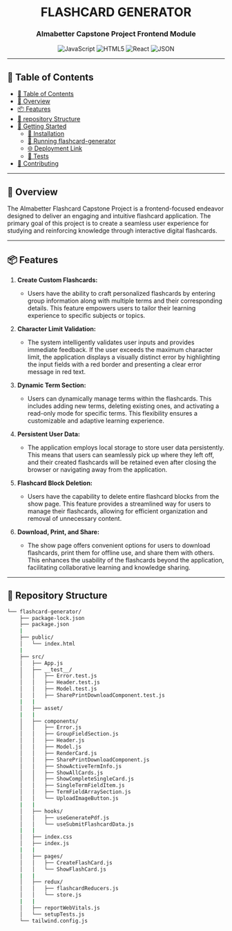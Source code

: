 <div align="center">
<h1 align="center">
<br>FLASHCARD GENERATOR</h1>
<h3>Almabetter Capstone Project  Frontend Module</h3>

<p align="center">
<img src="https://img.shields.io/badge/JavaScript-F7DF1E.svg?style=flat&logo=JavaScript&logoColor=black" alt="JavaScript" />
<img src="https://img.shields.io/badge/HTML5-E34F26.svg?style=flat&logo=HTML5&logoColor=white" alt="HTML5" />
<img src="https://img.shields.io/badge/React-61DAFB.svg?style=flat&logo=React&logoColor=black" alt="React" />
<img src="https://img.shields.io/badge/JSON-000000.svg?style=flat&logo=JSON&logoColor=white" alt="JSON" />
</p>

</div>

---

## 📖 Table of Contents

- [📖 Table of Contents](#📖-table-of-contents)
- [📍 Overview](#📍-overview)
- [📦 Features](#📦-features)
- [📂 repository Structure](#📂-repository-structure)
- [🚀 Getting Started](#🚀-getting-started)
  - [🔧 Installation](#🔧-installation)
  - [🤖 Running flashcard-generator](#🤖-running-flashcard-generator)
  - [🌐 Deployment Link](#🌐-deployment-link)
  - [🧪 Tests](#🧪-tests)
- [🤝 Contributing](#🤝-contributing)

---

## 📍 Overview
The Almabetter Flashcard Capstone Project is a frontend-focused endeavor designed to deliver an engaging and intuitive flashcard application. The primary goal of this project is to create a seamless user experience for studying and reinforcing knowledge through interactive digital flashcards.

---

## 📦 Features

1. **Create Custom Flashcards:**

   - Users have the ability to craft personalized flashcards by entering group information along with multiple terms and their corresponding details. This feature empowers users to tailor their learning experience to specific subjects or topics.

2. **Character Limit Validation:**

   - The system intelligently validates user inputs and provides immediate feedback. If the user exceeds the maximum character limit, the application displays a visually distinct error by highlighting the input fields with a red border and presenting a clear error message in red text.

3. **Dynamic Term Section:**

   - Users can dynamically manage terms within the flashcards. This includes adding new terms, deleting existing ones, and activating a read-only mode for specific terms. This flexibility ensures a customizable and adaptive learning experience.

4. **Persistent User Data:**

   - The application employs local storage to store user data persistently. This means that users can seamlessly pick up where they left off, and their created flashcards will be retained even after closing the browser or navigating away from the application.

5. **Flashcard Block Deletion:**

   - Users have the capability to delete entire flashcard blocks from the show page. This feature provides a streamlined way for users to manage their flashcards, allowing for efficient organization and removal of unnecessary content.

6. **Download, Print, and Share:**
   - The show page offers convenient options for users to download flashcards, print them for offline use, and share them with others. This enhances the usability of the flashcards beyond the application, facilitating collaborative learning and knowledge sharing.

---

## 📂 Repository Structure

```sh
└── flashcard-generator/
    ├── package-lock.json
    ├── package.json
    |
    ├── public/
    │   └── index.html
    |
    ├── src/
    │   ├── App.js
    │   ├── __test__/
    │   │   ├── Error.test.js
    │   │   ├── Header.test.js
    │   │   ├── Model.test.js
    │   │   ├── SharePrintDownloadComponent.test.js
    |   |
    │   ├── asset/
    |   |
    │   ├── components/
    │   │   ├── Error.js
    │   │   ├── GroupFieldSection.js
    │   │   ├── Header.js
    │   │   ├── Model.js
    │   │   ├── RenderCard.js
    │   │   ├── SharePrintDownloadComponent.js
    │   │   ├── ShowActiveTermInfo.js
    │   │   ├── ShowAllCards.js
    │   │   ├── ShowCompleteSingleCard.js
    │   │   ├── SingleTermFieldItem.js
    │   │   ├── TermFieldArraySection.js
    │   │   └── UploadImageButton.js
    |   |
    │   ├── hooks/
    │   │   ├── useGeneratePdf.js
    │   │   └── useSubmitFlashcardData.js
    |   |
    │   ├── index.css
    │   ├── index.js
    |   |
    │   ├── pages/
    │   │   ├── CreateFlashCard.js
    │   │   └── ShowFlashCard.js
    |   |
    │   ├── redux/
    │   │   ├── flashcardReducers.js
    │   │   └── store.js
    |   |
    │   ├── reportWebVitals.js
    │   └── setupTests.js
    └── tailwind.config.js

